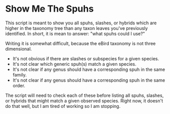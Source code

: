 # Show Me The Spuhs

This script is meant to show you all spuhs, slashes, or hybrids which are higher in the taxonomy tree than any taxon leaves you've previously identified. In short, it is mean to answer: "what spuhs could I use?"

Writing it is somewhat difficult, because the eBird taxonomy is not three dimensional.

- It's not obvious if there are slashes or subspecies for a given species.
- It's not clear which generic spuh(s) match a given species.
- It's not clear if any genus should have a corresponding spuh in the same family.
- It's not clear if any genus should have a corresponding spuh in the same order.

The script will need to check each of these before listing all spuhs, slashes, or hybrids that might match a given observed species. Right now, it doesn't do that well, but I am tired of working so I am stopping.